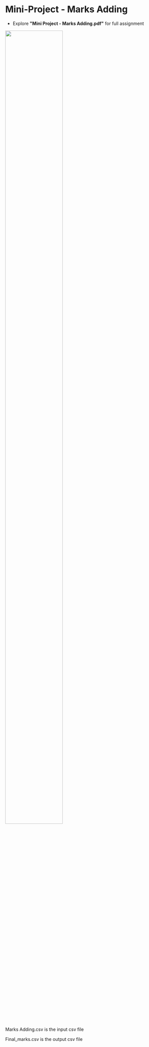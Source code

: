 # Mini-Project - Marks Adding

- Explore **"Mini Project - Marks Adding.pdf"** for full assignment


<img src="https://github.com/psrana/Mini-Project-Marks-Adding/assets/7460892/9be14aa0-eaa0-403a-9575-32771724f0e2" width="60%" height="80%" />

Marks Adding.csv is the input csv file

Final_marks.csv is the output csv file
